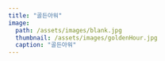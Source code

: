 ```yaml
---
title: "골든아워"
image: 
  path: /assets/images/blank.jpg
  thumbnail: /assets/images/goldenHour.jpg
  caption: "골든아워"
---
```





